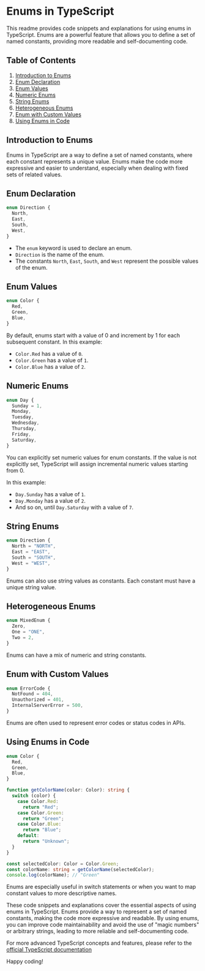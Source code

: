 # Enums in TypeScript

This readme provides code snippets and explanations for using enums in TypeScript. Enums are a powerful feature that allows you to define a set of named constants, providing more readable and self-documenting code.

## Table of Contents

1. [Introduction to Enums](#introduction-to-enums)
2. [Enum Declaration](#enum-declaration)
3. [Enum Values](#enum-values)
4. [Numeric Enums](#numeric-enums)
5. [String Enums](#string-enums)
6. [Heterogeneous Enums](#heterogeneous-enums)
7. [Enum with Custom Values](#enum-with-custom-values)
8. [Using Enums in Code](#using-enums-in-code)

## Introduction to Enums

Enums in TypeScript are a way to define a set of named constants, where each constant represents a unique value. Enums make the code more expressive and easier to understand, especially when dealing with fixed sets of related values.

## Enum Declaration

```typescript
enum Direction {
  North,
  East,
  South,
  West,
}
```

- The `enum` keyword is used to declare an enum.
- `Direction` is the name of the enum.
- The constants `North`, `East`, `South`, and `West` represent the possible values of the enum.

## Enum Values

```typescript
enum Color {
  Red,
  Green,
  Blue,
}
```

By default, enums start with a value of 0 and increment by 1 for each subsequent constant. In this example:

- `Color.Red` has a value of `0`.
- `Color.Green` has a value of `1`.
- `Color.Blue` has a value of `2`.

## Numeric Enums

```typescript
enum Day {
  Sunday = 1,
  Monday,
  Tuesday,
  Wednesday,
  Thursday,
  Friday,
  Saturday,
}
```

You can explicitly set numeric values for enum constants. If the value is not explicitly set, TypeScript will assign incremental numeric values starting from 0.

In this example:

- `Day.Sunday` has a value of `1`.
- `Day.Monday` has a value of `2`.
- And so on, until `Day.Saturday` with a value of `7`.

## String Enums

```typescript
enum Direction {
  North = "NORTH",
  East = "EAST",
  South = "SOUTH",
  West = "WEST",
}
```

Enums can also use string values as constants. Each constant must have a unique string value.

## Heterogeneous Enums

```typescript
enum MixedEnum {
  Zero,
  One = "ONE",
  Two = 2,
}
```

Enums can have a mix of numeric and string constants.

## Enum with Custom Values

```typescript
enum ErrorCode {
  NotFound = 404,
  Unauthorized = 401,
  InternalServerError = 500,
}
```

Enums are often used to represent error codes or status codes in APIs.

## Using Enums in Code

```typescript
enum Color {
  Red,
  Green,
  Blue,
}

function getColorName(color: Color): string {
  switch (color) {
    case Color.Red:
      return "Red";
    case Color.Green:
      return "Green";
    case Color.Blue:
      return "Blue";
    default:
      return "Unknown";
  }
}

const selectedColor: Color = Color.Green;
const colorName: string = getColorName(selectedColor);
console.log(colorName); // "Green"
```

Enums are especially useful in switch statements or when you want to map constant values to more descriptive names.

These code snippets and explanations cover the essential aspects of using enums in TypeScript. Enums provide a way to represent a set of named constants, making the code more expressive and readable. By using enums, you can improve code maintainability and avoid the use of "magic numbers" or arbitrary strings, leading to more reliable and self-documenting code.

For more advanced TypeScript concepts and features, please refer to the [official TypeScript documentation ](https://www.typescriptlang.org/docs/handbook/typescript-from-scratch.html)

Happy coding!
